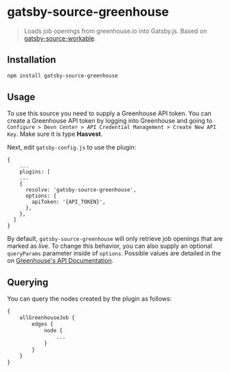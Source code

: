 # gatsby-source-greenhouse
> Loads job openings from greenhouse.io into Gatsby.js. Based on [gatsby-source-workable](https://github.com/tumblbug/gatsby-source-workable).

## Installation

```bash
npm install gatsby-source-greenhouse
```

## Usage

To use this source you need to supply a Greenhouse API token. You can create a Greenhouse API token by logging into Greenhouse and going to `Configure > Devn Center > API Credential Management > Create New API Key`. Make sure it is type **Hasvest**.

Next, edit `gatsby-config.js` to use the plugin:
```
{
    ...
    plugins: [
    ...
    {
      resolve: 'gatsby-source-greenhouse',
      options: {
        apiToken: '{API_TOKEN}',
      },
    },
  ]
}
```

By default, `gatsby-source-greenhouse` will only retrieve job openings that are marked as  *live*. To change this behavior, you can also supply an optional `queryParams` parameter inside of `options`. Possible values are detailed in the on [Greenhouse's API Documentation](https://developers.greenhouse.io/harvest.html?shell#job-posts).

## Querying

You can query the nodes created by the plugin as follows:
```graphql
{
    allGreenhouseJob {
        edges {
            node {
                ...
            }
        }
    }
}
```
